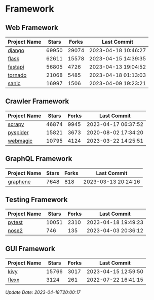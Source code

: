 # Framework

## Web Framework
| Project Name | Stars | Forks | Last Commit |
| ------------ | ----- | ----- | ----------- |
| [django](https://github.com/django/django) | 69950 | 29074 | 2023-04-18 10:46:27 |
| [flask](https://github.com/pallets/flask) | 62611 | 15578 | 2023-04-15 14:39:35 |
| [fastapi](https://github.com/tiangolo/fastapi) | 56805 | 4726 | 2023-04-13 19:04:52 |
| [tornado](https://github.com/tornadoweb/tornado) | 21068 | 5485 | 2023-04-18 01:13:03 |
| [sanic](https://github.com/sanic-org/sanic) | 16997 | 1506 | 2023-04-09 19:23:21 |

## Crawler Framework
| Project Name | Stars | Forks | Last Commit |
| ------------ | ----- | ----- | ----------- |
| [scrapy](https://github.com/scrapy/scrapy) | 46874 | 9945 | 2023-04-17 06:37:52 |
| [pyspider](https://github.com/binux/pyspider) | 15821 | 3673 | 2020-08-02 17:34:20 |
| [webmagic](https://github.com/code4craft/webmagic) | 10795 | 4124 | 2023-03-22 14:25:51 |

## GraphQL Framework
| Project Name | Stars | Forks | Last Commit |
| ------------ | ----- | ----- | ----------- |
| [graphene](https://github.com/graphql-python/graphene) | 7648 | 818 | 2023-03-13 20:24:16 |

## Testing Framework
| Project Name | Stars | Forks | Last Commit |
| ------------ | ----- | ----- | ----------- |
| [pytest](https://github.com/pytest-dev/pytest) | 10051 | 2310 | 2023-04-18 19:49:23 |
| [nose2](https://github.com/nose-devs/nose2) | 746 | 135 | 2023-04-03 20:36:12 |

## GUI Framework
| Project Name | Stars | Forks | Last Commit |
| ------------ | ----- | ----- | ----------- |
| [kivy](https://github.com/kivy/kivy) | 15766 | 3017 | 2023-04-15 12:59:50 |
| [flexx](https://github.com/flexxui/flexx) | 3124 | 261 | 2022-07-22 16:41:15 |

*Update Date: 2023-04-18T20:00:17*